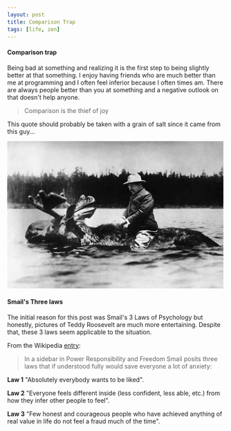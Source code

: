 ```yaml
---
layout: post
title: Comparison Trap
tags: [life, zen]
---
```


#### Comparison trap
Being bad at something and realizing it is the first step to being slightly better at that something. I enjoy having friends who are much better than me at programming and I often feel inferior because I often times am. There are always people better than you at something and a negative outlook on that doesn't help anyone.

> Comparison is the thief of joy

This quote should probably be taken with a grain of salt since it came from this guy...

![roosevelt riding a moose](/assets/images/posts/roosevelt-moose.jpg)


#### Smail's Three laws
The initial reason for this post was Smail's 3 Laws of Psychology but honestly, pictures of Teddy Roosevelt are much more entertaining. Despite that, these 3 laws seem applicable to the situation.

From the Wikipedia [entry](http://en.wikipedia.org/wiki/David_Smail_%28psychologist%29):

>In a sidebar in Power Responsibility and Freedom Smail posits three laws that if understood fully would save everyone a lot of anxiety:

__Law 1__ "Absolutely everybody wants to be liked".

__Law 2__ "Everyone feels different inside (less confident, less able, etc.) from how they infer other people to feel".

__Law 3__ "Few honest and courageous people who have achieved anything of real value in life do not feel a fraud much of the time".




